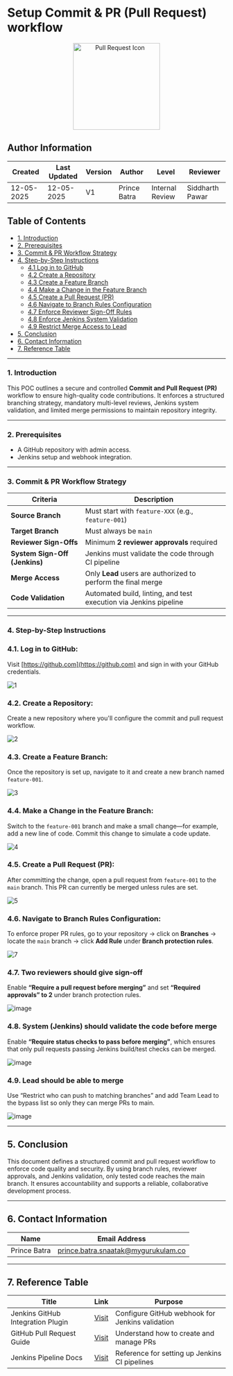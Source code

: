 # **Setup Commit & PR (Pull Request) workflow**

<p align="center">
  <img src="https://cdn.creazilla.com/icons/3214459/git-pull-request-icon-size_512.png" alt="Pull Request Icon" width="200"/>
</p>

## **Author Information**

| Created    | Last Updated | Version | Author       | Level           | Reviewer        |
| ---------- | ------------ | ------- | ------------ | --------------- | --------------- |
| 12-05-2025 | 12-05-2025   | V1      | Prince Batra | Internal Review | Siddharth Pawar |

## **Table of Contents**

* [1. Introduction](#1-introduction)
* [2. Prerequisites](#2-prerequisites)
* [3. Commit & PR Workflow Strategy](#3-commit--pr-workflow-strategy)
* [4. Step-by-Step Instructions](#4-step-by-step-instructions)
  * [4.1 Log in to GitHub](#41-log-in-to-github)
  * [4.2 Create a Repository](#42-create-a-repository)
  * [4.3 Create a Feature Branch](#43-create-a-feature-branch)
  * [4.4 Make a Change in the Feature Branch](#44-make-a-change-in-the-feature-branch)
  * [4.5 Create a Pull Request (PR)](#45-create-a-pull-request-pr)
  * [4.6 Navigate to Branch Rules Configuration](#46-navigate-to-branch-rules-configuration)
  * [4.7 Enforce Reviewer Sign-Off Rules](#47-enforce-reviewer-sign-off-rules)
  * [4.8 Enforce Jenkins System Validation](#48-enforce-jenkins-system-validation)
  * [4.9 Restrict Merge Access to Lead](#49-restrict-merge-access-to-lead)
* [5. Conclusion](#5-conclusion)
* [6. Contact Information](#6-contact-information)
* [7. Reference Table](#7-reference-table)

---

### **1. Introduction**

This POC outlines a secure and controlled **Commit and Pull Request (PR)** workflow to ensure high-quality code contributions. It enforces a structured branching strategy, mandatory multi-level reviews, Jenkins system validation, and limited merge permissions to maintain repository integrity.

---

### **2. Prerequisites**

* A GitHub repository with admin access.
* Jenkins setup and webhook integration.

---

### **3. Commit & PR Workflow Strategy**

| Criteria                      | Description                                                       |
| ----------------------------- | ----------------------------------------------------------------- |
| **Source Branch**             | Must start with `feature-XXX` (e.g., `feature-001`)               |
| **Target Branch**             | Must always be `main`                                             |
| **Reviewer Sign-Offs**        | Minimum **2 reviewer approvals** required                         |
| **System Sign-Off (Jenkins)** | Jenkins must validate the code through CI pipeline                |
| **Merge Access**              | Only **Lead** users are authorized to perform the final merge     |
| **Code Validation**           | Automated build, linting, and test execution via Jenkins pipeline |

---

### **4. Step-by-Step Instructions**

### 4.1. **Log in to GitHub:**
   Visit [https://github.com](https://github.com) and sign in with your GitHub credentials.

![1](https://github.com/user-attachments/assets/0e0e6015-6b1a-4ac1-a5f9-89402751839e)

### 4.2. **Create a Repository:**
   Create a new repository where you'll configure the commit and pull request workflow.

![2](https://github.com/user-attachments/assets/b11ab1ba-2f94-4b0b-9a6e-690d417f29d7)

### 4.3. **Create a Feature Branch:**
   Once the repository is set up, navigate to it and create a new branch named `feature-001`.

![3](https://github.com/user-attachments/assets/bfd033f0-b45e-4afd-8634-a6cc1644a7ff)

### 4.4. **Make a Change in the Feature Branch:**
   Switch to the `feature-001` branch and make a small change—for example, add a new line of code. Commit this change to simulate a code update.

![4](https://github.com/user-attachments/assets/9f0ecca1-7bd7-4fda-860b-f612074a6707)

### 4.5. **Create a Pull Request (PR):**
   After committing the change, open a pull request from `feature-001` to the `main` branch. This PR can currently be merged unless rules are set.

![5](https://github.com/user-attachments/assets/10cab73a-c1f6-4ff4-b233-c2398694b4cf)

### 4.6. **Navigate to Branch Rules Configuration:**
   To enforce proper PR rules, go to your repository → click on **Branches** → locate the `main` branch → click **Add Rule** under **Branch protection rules**.
   
![7](https://github.com/user-attachments/assets/59eeb11d-3a46-4be6-a478-5d465b6f09ef)

### 4.7. **Two reviewers should give sign-off** 
   Enable **“Require a pull request before merging”** and set **“Required approvals” to 2** under branch protection rules.

![image](https://github.com/user-attachments/assets/35b021c4-1b7a-4383-a39b-118e8ea21c4a)
 
### 4.8. **System (Jenkins) should validate the code before merge**
  Enable **“Require status checks to pass before merging”**, which ensures that only pull requests passing Jenkins build/test checks can be merged.

![image](https://github.com/user-attachments/assets/0771221b-12f8-4ece-8759-7ae3a9f5c215)

### 4.9. **Lead should be able to merge** 
  Use “Restrict who can push to matching branches” and add Team Lead to the bypass list so only they can merge PRs to main.

![image](https://github.com/user-attachments/assets/2b6757f2-f354-4206-aaa2-e160cf1d29ca)

---

## **5. Conclusion**

This document defines a structured commit and pull request workflow to enforce code quality and security. By using branch rules, reviewer approvals, and Jenkins validation, only tested code reaches the main branch. It ensures accountability and supports a reliable, collaborative development process.

---

## **6. Contact Information**

| Name         | Email Address                                                                     |
| ------------ | --------------------------------------------------------------------------------- |
| Prince Batra | [prince.batra.snaatak@mygurukulam.co](mailto:prince.batra.snaatak@mygurukulam.co) |

---

## **7. Reference Table**

| Title                             | Link                                                                                                                               | Purpose                                         |
| --------------------------------- | ---------------------------------------------------------------------------------------------------------------------------------- | ----------------------------------------------- |
| Jenkins GitHub Integration Plugin | [Visit](https://plugins.jenkins.io/github/)                                                                                        | Configure GitHub webhook for Jenkins validation |
| GitHub Pull Request Guide         | [Visit](https://docs.github.com/en/pull-requests)                                                                                  | Understand how to create and manage PRs         |
| Jenkins Pipeline Docs             | [Visit](https://www.jenkins.io/doc/book/pipeline/)                                                                                 | Reference for setting up Jenkins CI pipelines   |
